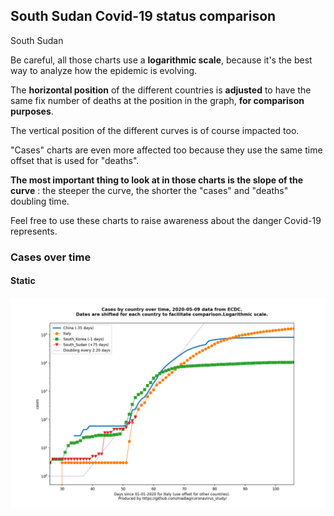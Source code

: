 ## South Sudan Covid-19 status comparison 

South Sudan



Be careful, all those charts use a **logarithmic scale**, because it's the best way to analyze how the epidemic is evolving.
 
The **horizontal position** of the different countries is **adjusted** to have the same fix number of deaths at the position in the graph, **for comparison purposes**.

The vertical position of the different curves is of course impacted too.

"Cases" charts are even more affected too because they use the same time offset that is used for "deaths".

**The most important thing to look at in those charts is the slope of the curve** : the steeper the curve, the shorter the "cases" and "deaths" doubling time.

Feel free to use these charts to raise awareness about the danger Covid-19 represents. 


 
### Cases over time
 
#### Static
![South Sudan covid-19 cases static chart](https://raw.githubusercontent.com/madlag/coronavirus_study/master/notebooks/graphs/2020-05-09/countries/South_Sudan/2020-05-09_South_Sudan_cases.png "South Sudan covid-19 cases static chart")   

